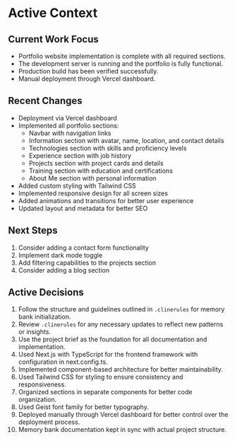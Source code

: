 # Active Context

## Current Work Focus

- Portfolio website implementation is complete with all required sections.
- The development server is running and the portfolio is fully functional.
- Production build has been verified successfully.
- Manual deployment through Vercel dashboard.

## Recent Changes

- Deployment via Vercel dashboard
- Implemented all portfolio sections:
  - Navbar with navigation links
  - Information section with avatar, name, location, and contact details
  - Technologies section with skills and proficiency levels
  - Experience section with job history
  - Projects section with project cards and details
  - Training section with education and certifications
  - About Me section with personal information
- Added custom styling with Tailwind CSS
- Implemented responsive design for all screen sizes
- Added animations and transitions for better user experience
- Updated layout and metadata for better SEO

## Next Steps

1. Consider adding a contact form functionality
2. Implement dark mode toggle
3. Add filtering capabilities to the projects section
4. Consider adding a blog section

## Active Decisions

1. Follow the structure and guidelines outlined in `.clinerules` for memory bank initialization.
2. Review `.clinerules` for any necessary updates to reflect new patterns or insights.
3. Use the project brief as the foundation for all documentation and implementation.
4. Used Next.js with TypeScript for the frontend framework with configuration in next.config.ts.
5. Implemented component-based architecture for better maintainability.
6. Used Tailwind CSS for styling to ensure consistency and responsiveness.
7. Organized sections in separate components for better code organization.
8. Used Geist font family for better typography.
9. Deployed manually through Vercel dashboard for better control over the deployment process.
10. Memory bank documentation kept in sync with actual project structure.
